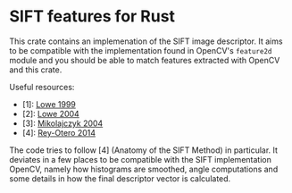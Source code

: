# SIFT features for Rust

This crate contains an implemenation of the SIFT image descriptor.
It aims to be compatible with the implementation found in OpenCV's `feature2d` module
and you should be able to match features extracted with OpenCV and this crate.

Useful resources:
- [1]: [Lowe 1999](https://www.cs.ubc.ca/~lowe/papers/iccv99.pdf)
- [2]: [Lowe 2004](https://www.cs.ubc.ca/~lowe/papers/ijcv04.pdf)
- [3]: [Mikolajczyk 2004](https://robots.ox.ac.uk/~vgg/research/affine/det_eval_files/mikolajczyk_ijcv2004.pdf)
- [4]: [Rey-Otero 2014](https://www.ipol.im/pub/art/2014/82/article.pdf)

The code tries to follow [4] (Anatomy of the SIFT Method) in particular.
It deviates in a few places to be compatible with the SIFT implementation OpenCV,
namely how histograms are smoothed, angle computations and some details in how the final
descriptor vector is calculated.
